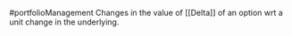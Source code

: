 #portfolioManagement 
Changes in the value of [[Delta]] of an option wrt a unit change in the underlying. 
